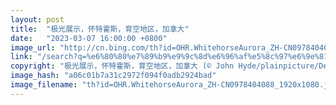 ```yaml
---
layout: post
title:  "极光展示，怀特霍斯，育空地区，加拿大"
date:   "2023-03-07 16:00:00 +0800"
image_url: "http://cn.bing.com/th?id=OHR.WhitehorseAurora_ZH-CN0978404088_1920x1080.jpg&rf=LaDigue_1920x1080.jpg&pid=hp"
link: "/search?q=%e6%80%80%e7%89%b9%e9%9c%8d%e6%96%af%e5%8c%97%e6%9e%81%e5%85%89&form=hpcapt&mkt=zh-cn"
copyright: "极光展示，怀特霍斯，育空地区，加拿大 (© John Hyde/plainpicture/Design Pics)"
image_hash: "a06c01b7a31c2972f094f0adb2924bad"
image_filename: "th?id=OHR.WhitehorseAurora_ZH-CN0978404088_1920x1080.jpg&rf=LaDigue_1920x1080.jpg&pid=hp"
---
```

